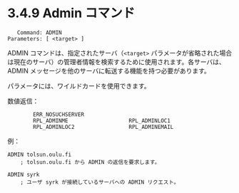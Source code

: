 # 3.4.9 Admin コマンド

```
   Command: ADMIN
Parameters: [ <target> ]
```

ADMIN コマンドは、指定されたサーバ（`<target>` パラメータが省略された場合は現在のサーバ）の管理者情報を検索するために使用されます。各サーバは、ADMIN メッセージを他のサーバに転送する機能を持つ必要があります。

<target>パラメータには、ワイルドカードを使用できます。

数値返信：

```
        ERR_NOSUCHSERVER
        RPL_ADMINME                   RPL_ADMINLOC1
        RPL_ADMINLOC2                 RPL_ADMINEMAIL
```

例：

```
ADMIN tolsun.oulu.fi
    ; tolsun.oulu.fi から ADMIN の返信を要求します。

ADMIN syrk
    ; ユーザ syrk が接続しているサーバへの ADMIN リクエスト。
```
